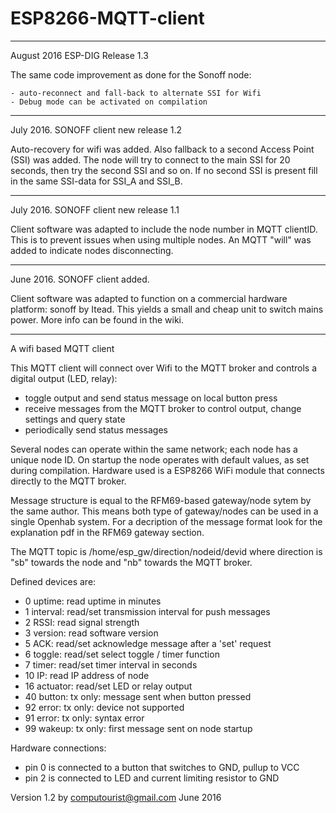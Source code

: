 # ESP8266-MQTT-client


-------------------------------------------------------------------------------------------------
August 2016 ESP-DIG Release 1.3 

The same code improvement as done for the Sonoff node:

    - auto-reconnect and fall-back to alternate SSI for Wifi
    - Debug mode can be activated on compilation

-------------------------------------------------------------------------------------------------
July 2016. SONOFF client new release 1.2 

Auto-recovery for wifi was added. Also fallback to a second Access Point (SSI) was added.
The node will try to connect to the main SSI for 20 seconds, then try the second SSI and so on.
If no second SSI is present fill in the same SSI-data for SSI_A and SSI_B.

-------------------------------------------------------------------------------------------------
July 2016. SONOFF client new release 1.1 

Client software was adapted to include the node number in MQTT clientID. This is to prevent issues when using multiple nodes.
An MQTT "will" was added to indicate nodes disconnecting.

-------------------------------------------------------------------------------------------------
June 2016. SONOFF client added.

Client software was adapted to function on a commercial hardware platform: sonoff by Itead. This yields a small and cheap unit to switch mains power. More info can be found in the wiki.

-------------------------------------------------------------------------------------------------

A wifi based MQTT client

This MQTT client will connect over Wifi to the MQTT broker and controls a digital output (LED, relay):
- toggle output and send status message on local button press
- receive messages from the MQTT broker to control output, change settings and query state
- periodically send status messages

Several nodes can operate within the same network; each node has a unique node ID.
On startup the node operates with default values, as set during compilation.
Hardware used is a ESP8266 WiFi module that connects directly to the MQTT broker.

Message structure is equal to the RFM69-based gateway/node sytem by the same author.
This means both type of gateway/nodes can be used in a single Openhab system.
For a decription of the message format look for the explanation pdf in the RFM69 gateway section.

The MQTT topic is /home/esp_gw/direction/nodeid/devid
	where direction is "sb" towards the node and "nb" towards the MQTT broker.

Defined devices are:
- 0	uptime:		read uptime in minutes
- 1	interval:	read/set transmission interval for push messages
- 2	RSSI:		read signal strength
- 3	version:	read software version
- 5	ACK:		read/set acknowledge message after a 'set' request
- 6	toggle:		read/set select toggle / timer function
- 7	timer:		read/set timer interval in seconds
- 10	IP:		read IP address of node
- 16	actuator:	read/set LED or relay output
- 40	button:		tx only: message sent when button pressed
- 92	error:		tx only: device not supported
- 91	error:		tx only: syntax error
- 99	wakeup:		tx only: first message sent on node startup

Hardware connections:

- pin 0 is connected to a button that switches to GND, pullup to VCC
- pin 2 is connected to LED and current limiting resistor to GND

Version 1.2 by computourist@gmail.com June 2016

